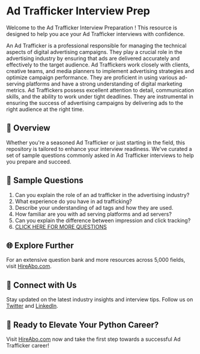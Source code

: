# Ad Trafficker Interview Prep

Welcome to the Ad Trafficker Interview Preparation ! This resource is designed to help you ace your Ad Trafficker interviews with confidence.

An Ad Trafficker is a professional responsible for managing the technical aspects of digital advertising campaigns. They play a crucial role in the advertising industry by ensuring that ads are delivered accurately and effectively to the target audience. Ad Traffickers work closely with clients, creative teams, and media planners to implement advertising strategies and optimize campaign performance. They are proficient in using various ad-serving platforms and have a strong understanding of digital marketing metrics. Ad Traffickers possess excellent attention to detail, communication skills, and the ability to work under tight deadlines. They are instrumental in ensuring the success of advertising campaigns by delivering ads to the right audience at the right time.

## 🚀 Overview

Whether you're a seasoned Ad Trafficker or just starting in the field, this repository is tailored to enhance your interview readiness. We've curated a set of sample questions commonly asked in Ad Trafficker interviews to help you prepare and succeed.

## 📝 Sample Questions

1. Can you explain the role of an ad trafficker in the advertising industry?
2. What experience do you have in ad trafficking?
3. Describe your understanding of ad tags and how they are used.
4. How familiar are you with ad serving platforms and ad servers?
5. Can you explain the difference between impression and click tracking?
6. [CLICK HERE FOR MORE QUESTIONS](https://hireabo.com/job/8_3_21/Ad%20Trafficker)

## 🌐 Explore Further

For an extensive question bank and more resources across 5,000 fields, visit [HireAbo.com](https://www.hireabo.com).

## 📱 Connect with Us

Stay updated on the latest industry insights and interview tips. Follow us on [Twitter](https://twitter.com/hireabo) and [LinkedIn](https://www.linkedin.com/in/hire-abo-3609972a8/).

## 🚀 Ready to Elevate Your Python Career?

Visit [HireAbo.com](https://www.hireabo.com) now and take the first step towards a successful Ad Trafficker career!